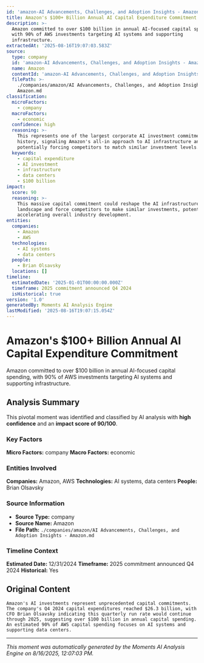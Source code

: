 ```yaml
---
id: 'amazon-AI Advancements, Challenges, and Adoption Insights - Amazon-moment-4'
title: Amazon's $100+ Billion Annual AI Capital Expenditure Commitment
description: >-
  Amazon committed to over $100 billion in annual AI-focused capital spending,
  with 90% of AWS investments targeting AI systems and supporting
  infrastructure.
extractedAt: '2025-08-16T19:07:03.583Z'
source:
  type: company
  id: 'amazon-AI Advancements, Challenges, and Adoption Insights - Amazon'
  name: Amazon
  contentId: 'amazon-AI Advancements, Challenges, and Adoption Insights - Amazon'
  filePath: >-
    ./companies/amazon/AI Advancements, Challenges, and Adoption Insights -
    Amazon.md
classification:
  microFactors:
    - company
  macroFactors:
    - economic
  confidence: high
  reasoning: >-
    This represents one of the largest corporate AI investment commitments in
    history, signaling Amazon's all-in approach to AI infrastructure and
    potentially forcing competitors to match similar investment levels.
  keywords:
    - capital expenditure
    - AI investment
    - infrastructure
    - data centers
    - $100 billion
impact:
  score: 90
  reasoning: >-
    This massive capital commitment could reshape the AI infrastructure
    landscape and force competitors to make similar investments, potentially
    accelerating overall industry development.
entities:
  companies:
    - Amazon
    - AWS
  technologies:
    - AI systems
    - data centers
  people:
    - Brian Olsavsky
  locations: []
timeline:
  estimatedDate: '2025-01-01T00:00:00.000Z'
  timeframe: 2025 commitment announced Q4 2024
  isHistorical: true
version: '1.0'
generatedBy: Moments AI Analysis Engine
lastModified: '2025-08-16T19:07:15.054Z'
---
```

# Amazon's $100+ Billion Annual AI Capital Expenditure Commitment

Amazon committed to over $100 billion in annual AI-focused capital spending, with 90% of AWS investments targeting AI systems and supporting infrastructure.

## Analysis Summary

This pivotal moment was identified and classified by AI analysis with **high confidence** and an **impact score of 90/100**.

### Key Factors

**Micro Factors:** company
**Macro Factors:** economic

### Entities Involved

**Companies:** Amazon, AWS
**Technologies:** AI systems, data centers
**People:** Brian Olsavsky


### Source Information

- **Source Type:** company
- **Source Name:** Amazon
- **File Path:** `./companies/amazon/AI Advancements, Challenges, and Adoption Insights - Amazon.md`

### Timeline Context

**Estimated Date:** 12/31/2024
**Timeframe:** 2025 commitment announced Q4 2024
**Historical:** Yes

## Original Content

```
Amazon's AI investments represent unprecedented capital commitments. The company's Q4 2024 capital expenditures reached $26.3 billion, with CFO Brian Olsavsky indicating this quarterly run rate would continue through 2025, suggesting over $100 billion in annual capital spending. An estimated 90% of AWS capital spending focuses on AI systems and supporting data centers.
```

---

*This moment was automatically generated by the Moments AI Analysis Engine on 8/16/2025, 12:07:03 PM.*
